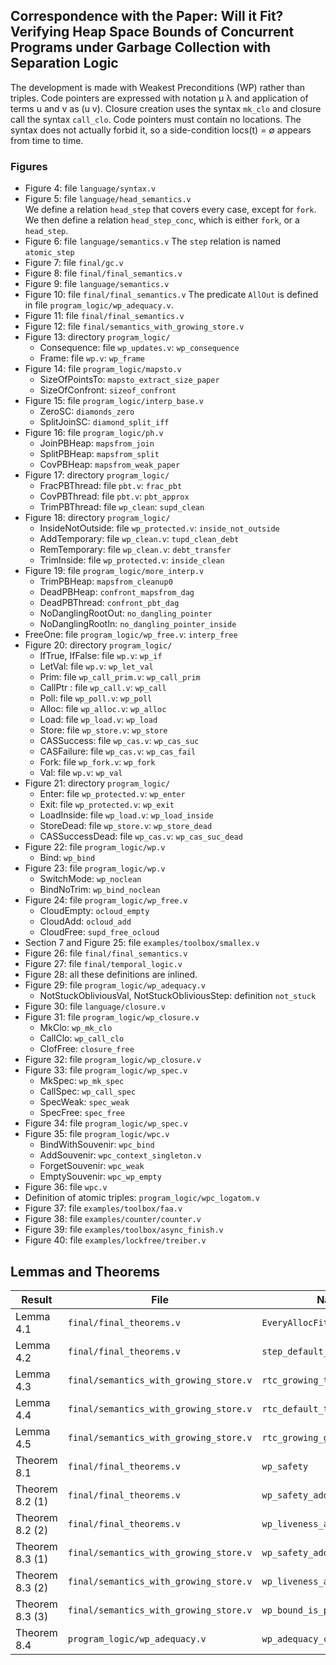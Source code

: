 ## Correspondence with the Paper: Will it Fit? Verifying Heap Space Bounds of Concurrent Programs under Garbage Collection with Separation Logic

The development is made with Weakest Preconditions (WP) rather
than triples.
Code pointers are expressed with notation µ λ and application of terms
u and v as (u v).
Closure creation uses the syntax `mk_clo` and closure call the syntax
`call_clo`.
Code pointers must contain no locations. The syntax does not actually
forbid it, so a side-condition locs(t) = ∅ appears from time to time.

### Figures

* Figure 4: file `language/syntax.v`
* Figure 5: file `language/head_semantics.v`\
We define a relation `head_step` that covers every case, except for
`fork`.
We then define a relation `head_step_conc`, which is either `fork`, or
a `head_step`.
* Figure 6: file `language/semantics.v`
The `step` relation is named `atomic_step`
* Figure 7: file `final/gc.v`
* Figure 8: file `final/final_semantics.v`
* Figure 9: file `language/semantics.v`
* Figure 10: file `final/final_semantics.v`
The predicate `AllOut` is defined in file
`program_logic/wp_adequacy.v`.
* Figure 11: file `final/final_semantics.v`
* Figure 12: file `final/semantics_with_growing_store.v`
* Figure 13: directory `program_logic/`
  + Consequence: file `wp_updates.v`: `wp_consequence`
  + Frame: file `wp.v`: `wp_frame`
* Figure 14: file `program_logic/mapsto.v`
  + SizeOfPointsTo: `mapsto_extract_size_paper`
  + SizeOfConfront: `sizeof_confront`
* Figure 15: file `program_logic/interp_base.v`
  + ZeroSC: `diamonds_zero`
  + SplitJoinSC: `diamond_split_iff`
* Figure 16: file `program_logic/ph.v`
  + JoinPBHeap: `mapsfrom_join`
  + SplitPBHeap: `mapsfrom_split`
  + CovPBHeap: `mapsfrom_weak_paper`
* Figure 17: directory `program_logic/`
  + FracPBThread: file `pbt.v`: `frac_pbt`
  + CovPBThread: file `pbt.v`: `pbt_approx`
  + TrimPBThread: file `wp_clean`: `supd_clean`
* Figure 18: directory `program_logic/`
  + InsideNotOutside: file `wp_protected.v`:
    `inside_not_outside`
  + AddTemporary: file `wp_clean.v`: `tupd_clean_debt`
  + RemTemporary: file `wp_clean.v`: `debt_transfer`
  + TrimInside: file `wp_protected.v`: `inside_clean`
* Figure 19: file `program_logic/more_interp.v`
  + TrimPBHeap: `mapsfrom_cleanup0`
  + DeadPBHeap: `confront_mapsfrom_dag`
  + DeadPBThread: `confront_pbt_dag`
  + NoDanglingRootOut: `no_dangling_pointer`
  + NoDanglingRootIn: `no_dangling_pointer_inside`
* FreeOne: file `program_logic/wp_free.v`: `interp_free`
* Figure 20: directory `program_logic/`
  + IfTrue, IfFalse: file `wp.v`: `wp_if`
  + LetVal: file `wp.v`: `wp_let_val`
  + Prim: file `wp_call_prim.v`: `wp_call_prim`
  + CallPtr : file `wp_call.v`: `wp_call`
  + Poll: file `wp_poll.v`: `wp_poll`
  + Alloc: file `wp_alloc.v`: `wp_alloc`
  + Load: file `wp_load.v`: `wp_load`
  + Store: file `wp_store.v`: `wp_store`
  + CASSuccess: file `wp_cas.v`: `wp_cas_suc`
  + CASFailure: file `wp_cas.v`: `wp_cas_fail`
  + Fork: file `wp_fork.v`: `wp_fork`
  + Val: file `wp.v`: `wp_val`
* Figure 21: directory `program_logic/`
  + Enter: file `wp_protected.v`: `wp_enter`
  + Exit: file `wp_protected.v`: `wp_exit`
  + LoadInside: file `wp_load.v`: `wp_load_inside`
  + StoreDead: file `wp_store.v`: `wp_store_dead`
  + CASSuccessDead: file `wp_cas.v`: `wp_cas_suc_dead`
* Figure 22: file `program_logic/wp.v`
  + Bind: `wp_bind`
* Figure 23: file `program_logic/wp.v`
  + SwitchMode: `wp_noclean`
  + BindNoTrim: `wp_bind_noclean`
* Figure 24: file `program_logic/wp_free.v`
  + CloudEmpty: `ocloud_empty`
  + CloudAdd: `ocloud_add`
  + CloudFree: `supd_free_ocloud`
* Section 7 and Figure 25: file `examples/toolbox/smallex.v`
* Figure 26: file `final/final_semantics.v`
* Figure 27: file `final/temporal_logic.v`
* Figure 28: all these definitions are inlined.
* Figure 29: file `program_logic/wp_adequacy.v`
  + NotStuckObliviousVal, NotStuckObliviousStep: definition `not_stuck`
* Figure 30: file `language/closure.v`
* Figure 31: file `program_logic/wp_closure.v`
  + MkClo: `wp_mk_clo`
  + CallClo: `wp_call_clo`
  + ClofFree: `closure_free`
* Figure 32: file `program_logic/wp_closure.v`
* Figure 33: file `program_logic/wp_spec.v`
  + MkSpec: `wp_mk_spec`
  + CallSpec: `wp_call_spec`
  + SpecWeak: `spec_weak`
  + SpecFree: `spec_free`
* Figure 34: file `program_logic/wp_spec.v`
* Figure 35: file `program_logic/wpc.v`
  + BindWithSouvenir: `wpc_bind`
  + AddSouvenir: `wpc_context_singleton.v`
  + ForgetSouvenir: `wpc_weak`
  + EmptySouvenir: `wpc_wp_empty`
* Figure 36: file `wpc.v`
* Definition of atomic triples: `program_logic/wpc_logatom.v`
* Figure 37: file `examples/toolbox/faa.v`
* Figure 38: file `examples/counter/counter.v`
* Figure 39: file `examples/toolbox/async_finish.v`
* Figure 40: file `examples/lockfree/treiber.v`

## Lemmas and Theorems

| Result          | File                                   | Name                          |
|-----------------|----------------------------------------|-------------------------------|
| Lemma 4.1       | `final/final_theorems.v`               | `EveryAllocFits_all_enabled`  |
| Lemma 4.2       | `final/final_theorems.v`               | `step_default_preserves_size` |
| Lemma 4.3       | `final/semantics_with_growing_store.v` | `rtc_growing_to_default`      |
| Lemma 4.4       | `final/semantics_with_growing_store.v` | `rtc_default_to_growing`      |
| Lemma 4.5       | `final/semantics_with_growing_store.v` | `rtc_growing_grows`           |
| Theorem 8.1     | `final/final_theorems.v`               | `wp_safety`                   |
| Theorem 8.2 (1) | `final/final_theorems.v`               | `wp_safety_addpp`             |
| Theorem 8.2 (2) | `final/final_theorems.v`               | `wp_liveness_addpp`           |
| Theorem 8.3 (1) | `final/semantics_with_growing_store.v` | `wp_safety_addpp_growing`     |
| Theorem 8.3 (2) | `final/semantics_with_growing_store.v` | `wp_liveness_addpp_growing`   |
| Theorem 8.3 (3) | `final/semantics_with_growing_store.v` | `wp_bound_is_preserved`       |
| Theorem 8.4     | `program_logic/wp_adequacy.v`          | `wp_adequacy_core`            |
